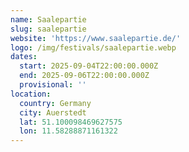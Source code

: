 ```yaml
---
name: Saalepartie
slug: saalepartie
website: 'https://www.saalepartie.de/'
logo: /img/festivals/saalepartie.webp
dates:
  start: 2025-09-04T22:00:00.000Z
  end: 2025-09-06T22:00:00.000Z
  provisional: ''
location:
  country: Germany
  city: Auerstedt
  lat: 51.100098469627575
  lon: 11.58288871161322
---
```



